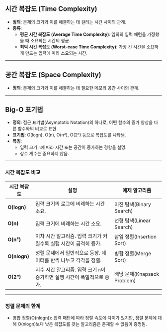 ## 시간 복잡도 (Time Complexity)
- **정의**: 문제의 크기와 이를 해결하는 데 걸리는 시간 사이의 관계.
- **종류**:
  - **평균 시간 복잡도 (Average Time Complexity)**: 임의의 입력 패턴을 가정했을 때 소요되는 시간의 평균.
  - **최악 시간 복잡도 (Worst-case Time Complexity)**: 가장 긴 시간을 소요하게 만드는 입력에 따라 소요되는 시간.

---

## 공간 복잡도 (Space Complexity)
- **정의**: 문제의 크기와 이를 해결하는 데 필요한 메모리 공간 사이의 관계.

---

## Big-O 표기법
- **정의**: 점근 표기법(Asymptotic Notation)의 하나로, 어떤 함수의 증가 양상을 다른 함수와의 비교로 표현.
- **표기법**: O(logn), O(n), O(n²), O(2ⁿ) 등으로 복잡도를 나타냄.
- **특징**:
  - 입력 크기 `n`에 따라 시간 또는 공간이 증가하는 경향을 설명.
  - 상수 계수는 중요하지 않음.

---

### 시간 복잡도 비교

| **시간 복잡도** | **설명**                                                                                  | **예제 알고리즘**                                         |
|------------------|------------------------------------------------------------------------------------------|----------------------------------------------------------|
| **O(logn)**      | 입력 크기의 로그에 비례하는 시간 소요.                                                   | 이진 탐색(Binary Search)                                 |
| **O(n)**         | 입력 크기에 비례하는 시간 소요.                                                          | 선형 탐색(Linear Search)                                 |
| **O(n²)**        | 이차 시간 알고리즘. 입력 크기가 커질수록 실행 시간이 급격히 증가.                        | 삽입 정렬(Insertion Sort)                                |
| **O(nlogn)**     | 정렬 문제에서 일반적으로 등장. 데이터를 반씩 나누고 각각을 정렬.                         | 병합 정렬(Merge Sort)                                    |
| **O(2ⁿ)**        | 지수 시간 알고리즘. 입력 크기 `n`이 증가하면 실행 시간이 폭발적으로 증가.                | 배낭 문제(Knapsack Problem)                              |

---

### 정렬 문제의 한계
- 병합 정렬(O(nlogn)): 입력 패턴에 따라 정렬 속도에 차이가 있지만, 정렬 문제에 대해 O(nlogn)보다 낮은 복잡도를 갖는 알고리즘은 존재할 수 없음이 증명됨.